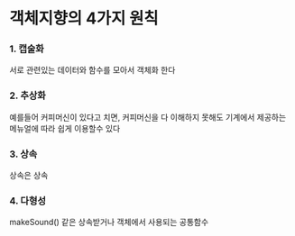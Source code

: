 # 객체지향의 4가지 원칙



 ### 1. 캡술화

  서로 관련있는 데이터와 함수를 모아서 객체화 한다

 ### 2. 추상화

  예를들어 커피머신이 있다고 치면, 커피머신을 다 이해하지 못해도 기계에서 제공하는 메뉴얼에 따라
  쉽게 이용할수 있다

 ### 3. 상속

  상속은 상속

 ### 4. 다형성

   makeSound() 같은 상속받거나 객체에서 사용되는 공통함수

